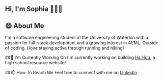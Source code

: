 ## Hi, I'm Sophia 👩‍💻👋

## 😄 About Me
I'm a software engineering student at the University of Waterloo with a passion for full-stack development and a growing interest in AI/ML.  Outside of coding, I love staying active through running and hiking!

##🔭 I'm Currently Working On
I'm currently working on building [Hs Hub](https://github.com/sophian098/hs_hub), a high school resource website! 

##📫 How To Reach Me
Feel free to connect with me on [LinkedIn](https://linkedin.com/in/sophianguyen01)

<!--
**sophian098/sophian098** is a ✨ _special_ ✨ repository because its `README.md` (this file) appears on your GitHub profile.

Here are some ideas to get you started:

- 🔭 I’m currently working on ...
- 🌱 I’m currently learning ...
- 👯 I’m looking to collaborate on ...
- 🤔 I’m looking for help with ...
- 💬 Ask me about ...
- 📫 How to reach me: ...
- 😄 Pronouns: ...
- ⚡ Fun fact: ...
-->
